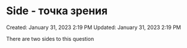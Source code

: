 # Side - точка зрения

Created: January 31, 2023 2:19 PM
Updated: January 31, 2023 2:19 PM

There are two sides to this question
